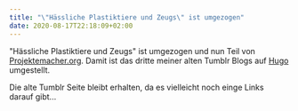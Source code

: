 ```yaml
---
title: "\"Hässliche Plastiktiere und Zeugs\" ist umgezogen"
date: 2020-08-17T22:18:09+02:00
---
```


"Hässliche Plastiktiere und Zeugs" ist umgezogen und nun Teil von [Projektemacher.org](https://projektemacher.org). Damit ist das dritte meiner alten Tumblr Blogs auf [Hugo](https://gohugo.io/) umgestellt.

Die alte Tumblr Seite bleibt erhalten, da es vielleicht noch einge Links darauf gibt...

